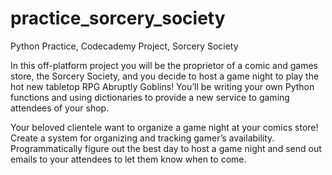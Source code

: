 # practice_sorcery_society

Python Practice, Codecademy Project, Sorcery Society

In this off-platform project you will be the proprietor of a comic and games store, the Sorcery Society, and you decide to 
host a game night to play the hot new tabletop RPG Abruptly Goblins! You’ll be writing your own Python functions and using dictionaries to 
provide a new service to gaming attendees of your shop.

Your beloved clientele want to organize a game night at your comics store! Create a system for organizing and tracking gamer’s availability.
Programmatically figure out the best day to host a game night and send out emails to your attendees to let them know when to come.
